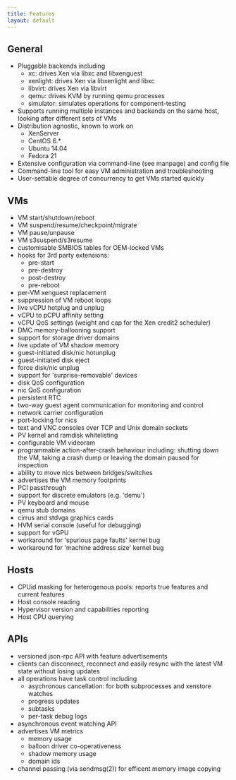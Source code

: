 ```yaml
---
title: Features
layout: default
---
```


General
-------

- Pluggable backends including
  - xc: drives Xen via libxc and libxenguest
  - xenlight: drives Xen via libxenlight and libxc
  - libvirt: drives Xen via libvirt
  - qemu: drives KVM by running qemu processes
  - simulator: simulates operations for component-testing
- Supports running multiple instances and backends on the same host, looking
  after different sets of VMs
- Distribution agnostic, known to work on
  - XenServer
  - CentOS 6.*
  - Ubuntu 14.04
  - Fedora 21
- Extensive configuration via command-line (see manpage) and config
  file
- Command-line tool for easy VM administration and troubleshooting
- User-settable degree of concurrency to get VMs started quickly

VMs
---
- VM start/shutdown/reboot
- VM suspend/resume/checkpoint/migrate
- VM pause/unpause
- VM s3suspend/s3resume 
- customisable SMBIOS tables for OEM-locked VMs
- hooks for 3rd party extensions:
  - pre-start
  - pre-destroy
  - post-destroy
  - pre-reboot
- per-VM xenguest replacement
- suppression of VM reboot loops
- live vCPU hotplug and unplug
- vCPU to pCPU affinity setting
- vCPU QoS settings (weight and cap for the Xen credit2 scheduler)
- DMC memory-ballooning support
- support for storage driver domains
- live update of VM shadow memory
- guest-initiated disk/nic hotunplug
- guest-initiated disk eject
- force disk/nic unplug
- support for 'surprise-removable' devices
- disk QoS configuration
- nic QoS configuration
- persistent RTC
- two-way guest agent communication for monitoring and control
- network carrier configuration
- port-locking for nics
- text and VNC consoles over TCP and Unix domain sockets
- PV kernel and ramdisk whitelisting
- configurable VM videoram
- programmable action-after-crash behaviour including: shutting down
  the VM, taking a crash dump or leaving the domain paused for inspection
- ability to move nics between bridges/switches
- advertises the VM memory footprints
- PCI passthrough
- support for discrete emulators (e.g. 'demu')
- PV keyboard and mouse
- qemu stub domains
- cirrus and stdvga graphics cards
- HVM serial console (useful for debugging)
- support for vGPU
- workaround for 'spurious page faults' kernel bug
- workaround for 'machine address size' kernel bug

Hosts
-----
- CPUid masking for heterogenous pools: reports true features and current
  features
- Host console reading
- Hypervisor version and capabilities reporting
- Host CPU querying

APIs
----
- versioned json-rpc API with feature advertisements
- clients can disconnect, reconnect and easily resync with the latest
  VM state without losing updates
- all operations have task control including
  - asychronous cancellation: for both subprocesses and xenstore watches
  - progress updates
  - subtasks
  - per-task debug logs
- asynchronous event watching API
- advertises VM metrics
  - memory usage
  - balloon driver co-operativeness
  - shadow memory usage
  - domain ids
- channel passing (via sendmsg(2)) for efficent memory image copying
